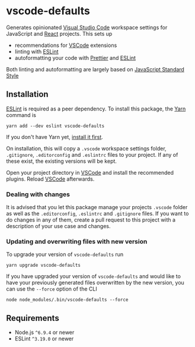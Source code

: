 # vscode-defaults

Generates opinionated [Visual Studio Code][1] workspace settings for JavaScript and [React][2] projects. This sets up

- recommendations for [VSCode][1] extensions
- linting with [ESLint][2]
- autoformatting your code with [Prettier][3] and [ESLint][2]

Both linting and autoformatting are largely based on [JavaScript Standard Style][4]

## Installation

[ESLint][2] is required as a peer dependency. To install this package, the [Yarn][5] command is

```
yarn add --dev eslint vscode-defaults
```

If you don't have Yarn yet, [install it first][6].

On installation, this will copy a `.vscode` workspace settings folder, `.gitignore`, `.editorconfig` and `.eslintrc` files to your project. If any of these exist, the existing versions will be kept.

Open your project directory in [VSCode][1] and install the recommended plugins. Reload [VSCode][1] afterwards.

### Dealing with changes

It is advised that you let this package manage your projects `.vscode` folder as well as the `.editorconfig`, `.eslintrc` and `.gitignore` files. If you want to do changes in any of them, create a pull request to this project with a description of your use case and changes.

### Updating and overwriting files with new version

To upgrade your version of `vscode-defaults` run

```
yarn upgrade vscode-defaults
```

If you have upgraded your version of `vscode-defaults` and would like to have your previously generated files overwritten by the new version, you can use the `--force` option of the CLI

```
node node_modules/.bin/vscode-defaults --force
```

## Requirements

- Node.js `^6.9.4` or newer
- ESLint `^3.19.0` or newer

[1]: https://github.com/Microsoft/vscode
[2]: https://github.com/facebook/react
[3]: https://github.com/eslint/eslint
[4]: https://github.com/prettier/prettier
[5]: https://github.com/feross/standard
[6]: https://github.com/yarnpkg/yarn
[7]: https://yarnpkg.com/en/docs/install
